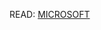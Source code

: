 READ: [MICROSOFT](https://learn.microsoft.com/en-us/cpp/preprocessor/hash-define-directive-c-cpp?view=msvc-170)
